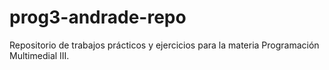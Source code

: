 # prog3-andrade-repo

Repositorio de trabajos prácticos y ejercicios para la materia Programación Multimedial III.
